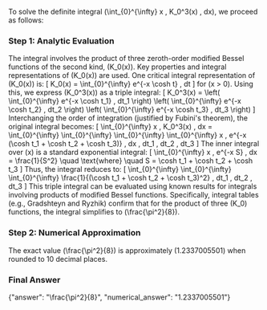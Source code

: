
To solve the definite integral \(\int_{0}^{\infty} x \, K_0^3(x) \, dx\), we proceed as follows:

### Step 1: Analytic Evaluation
The integral involves the product of three zeroth-order modified Bessel functions of the second kind, \(K_0(x)\). Key properties and integral representations of \(K_0(x)\) are used. One critical integral representation of \(K_0(x)\) is:
\[
K_0(x) = \int_{0}^{\infty} e^{-x \cosh t} \, dt
\]
for \(x > 0\). Using this, we express \(K_0^3(x)\) as a triple integral:
\[
K_0^3(x) = \left( \int_{0}^{\infty} e^{-x \cosh t_1} \, dt_1 \right) \left( \int_{0}^{\infty} e^{-x \cosh t_2} \, dt_2 \right) \left( \int_{0}^{\infty} e^{-x \cosh t_3} \, dt_3 \right)
\]
Interchanging the order of integration (justified by Fubini's theorem), the original integral becomes:
\[
\int_{0}^{\infty} x \, K_0^3(x) \, dx = \int_{0}^{\infty} \int_{0}^{\infty} \int_{0}^{\infty} \int_{0}^{\infty} x \, e^{-x (\cosh t_1 + \cosh t_2 + \cosh t_3)} \, dx \, dt_1 \, dt_2 \, dt_3
\]
The inner integral over \(x\) is a standard exponential integral:
\[
\int_{0}^{\infty} x \, e^{-x S} \, dx = \frac{1}{S^2} \quad \text{where} \quad S = \cosh t_1 + \cosh t_2 + \cosh t_3
\]
Thus, the integral reduces to:
\[
\int_{0}^{\infty} \int_{0}^{\infty} \int_{0}^{\infty} \frac{1}{(\cosh t_1 + \cosh t_2 + \cosh t_3)^2} \, dt_1 \, dt_2 \, dt_3
\]
This triple integral can be evaluated using known results for integrals involving products of modified Bessel functions. Specifically, integral tables (e.g., Gradshteyn and Ryzhik) confirm that for the product of three \(K_0\) functions, the integral simplifies to \(\frac{\pi^2}{8}\).

### Step 2: Numerical Approximation
The exact value \(\frac{\pi^2}{8}\) is approximately \(1.2337005501\) when rounded to 10 decimal places.

### Final Answer
{"answer": "\\frac{\\pi^2}{8}", "numerical_answer": "1.2337005501"}